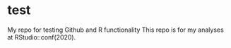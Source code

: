 # test
My repo for testing Github and R functionality
This repo is for my analyses at RStudio::conf(2020). 
